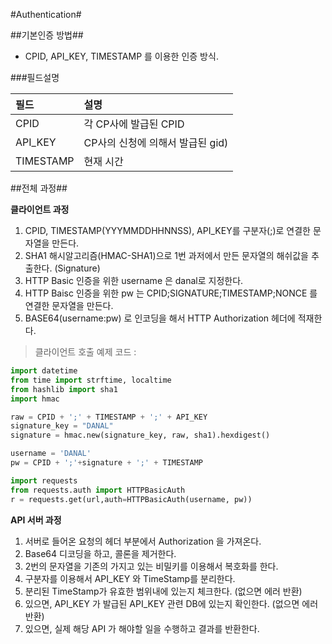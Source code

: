 
#Authentication#



##기본인증 방법##


- CPID, API_KEY, TIMESTAMP 를 이용한 인증 방식.

###필드설명

| 필드                         | 설명                       |
| :------------------------- |:-------------------------          |
| CPID                       | 각 CP사에 발급된 CPID               |
| API_KEY                    | CP사의 신청에 의해서 발급된 gid)    |
| TIMESTAMP                  | 현재 시간                          |



##전체 과정##

**클라이언트 과정**

1. CPID, TIMESTAMP(YYYMMDDHHNNSS), API_KEY를 구분자(;)로 연결한 문자열을 만든다.
2. SHA1 해시알고리즘(HMAC-SHA1)으로 1번 과저에서 만든 문자열의 해쉬값을 추출한다. (Signature)
3. HTTP Basic 인증을 위한 username 은 danal로 지정한다.
4. HTTP Baisc 인증을 위한 pw 는  CPID;SIGNATURE;TIMESTAMP;NONCE 를 연결한 문자열을 만든다.
5. BASE64(username:pw) 로 인코딩을 해서 HTTP Authorization 헤더에 적재한다. 


> 클라이언트 호출 예제 코드 :
```python
import datetime
from time import strftime, localtime
from hashlib import sha1
import hmac

raw = CPID + ';' + TIMESTAMP + ';' + API_KEY
signature_key = "DANAL"
signature = hmac.new(signature_key, raw, sha1).hexdigest()

username = 'DANAL'
pw = CPID + ';'+signature + ';' + TIMESTAMP

import requests
from requests.auth import HTTPBasicAuth
r = requests.get(url,auth=HTTPBasicAuth(username, pw))
```


**API 서버 과정** 

1. 서버로 들어온 요청의 헤더 부분에서 Authorization 을 가져온다. 
2. Base64 디코딩을 하고, 콜론을 제거한다. 
3. 2번의 문자열을 기존의 가지고 있는 비밀키를 이용해서 복호화를 한다. 
4. 구분자를 이용해서 API_KEY 와 TimeStamp를 분리한다. 
5. 분리된 TimeStamp가 유효한 범위내에 있는지 체크한다. (없으면 에러 반환)
6. 있으면, API_KEY 가 발급된 API_KEY 관련 DB에 있는지 확인한다. (없으면 에러 반환)
7. 있으면, 실제 해당 API 가 해야할 일을 수행하고 결과를 반환한다. 

